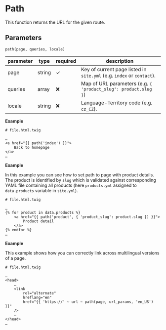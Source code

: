 # Path
This function returns the URL for the given route. 

## Parameters
```path(page, queries, locale)```

parameter        | type           | required | description
-----------------|----------------|----------|------------
page             | string         | ✓        | Key of current page listed in `site.yml` (e.g. `index` or `contact`).
queries          | array          | ❌        | Map of URL parameters (e.g. `{ 'product_slug': product.slug }`)
locale           | string         | ❌        | Language-Territory code (e.g. `cz_CZ`).

**Example**

```
# file.html.twig

…
<a href="{{ path('index') }}">
    Back to homepage
</a>
…

```

**Example**

In this example you can see how to set path to page with product details. 
The product is identified by `slug` which is validated against corresponding YAML file 
containing all products (here `products.yml` assigned to `data.products` variable in `site.yml`).

```
# file.html.twig

…
{% for product in data.products %}
    <a href="{{ path('product', { 'product_slug': product.slug }) }}">
        Product detail
    </a>
{% endfor %}
…

```

**Example**

This example shows how you can correctly link across multilingual versions of a page.

```
# file.html.twig

…
<head>
    …
    <link 
        rel="alternate"    
        hreflang="en" 
        href="{{ 'https://' ~ url ~ path(page, url_params, 'en_US') }}" 
    />
    …
</head>
…

```
